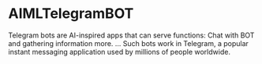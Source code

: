 # AIMLTelegramBOT
Telegram bots are AI-inspired apps that can serve  functions: Chat with BOT and gathering information  more. ... Such bots work in Telegram, a popular instant messaging application used by millions of people worldwide.
